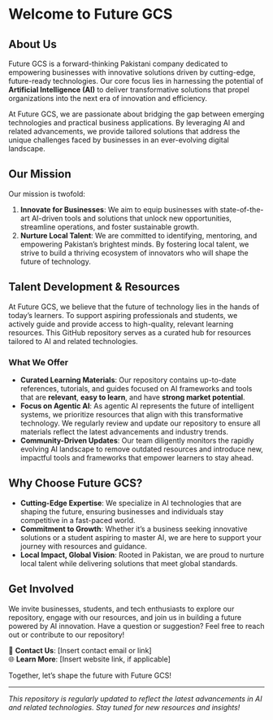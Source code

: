 # Welcome to Future GCS

## About Us
Future GCS is a forward-thinking Pakistani company dedicated to empowering businesses with innovative solutions driven by cutting-edge, future-ready technologies. Our core focus lies in harnessing the potential of **Artificial Intelligence (AI)** to deliver transformative solutions that propel organizations into the next era of innovation and efficiency.

At Future GCS, we are passionate about bridging the gap between emerging technologies and practical business applications. By leveraging AI and related advancements, we provide tailored solutions that address the unique challenges faced by businesses in an ever-evolving digital landscape.

## Our Mission
Our mission is twofold:
1. **Innovate for Businesses**: We aim to equip businesses with state-of-the-art AI-driven tools and solutions that unlock new opportunities, streamline operations, and foster sustainable growth.
2. **Nurture Local Talent**: We are committed to identifying, mentoring, and empowering Pakistan’s brightest minds. By fostering local talent, we strive to build a thriving ecosystem of innovators who will shape the future of technology.

## Talent Development & Resources
At Future GCS, we believe that the future of technology lies in the hands of today’s learners. To support aspiring professionals and students, we actively guide and provide access to high-quality, relevant learning resources. This GitHub repository serves as a curated hub for resources tailored to AI and related technologies.

### What We Offer
- **Curated Learning Materials**: Our repository contains up-to-date references, tutorials, and guides focused on AI frameworks and tools that are **relevant**, **easy to learn**, and have **strong market potential**.
- **Focus on Agentic AI**: As agentic AI represents the future of intelligent systems, we prioritize resources that align with this transformative technology. We regularly review and update our repository to ensure all materials reflect the latest advancements and industry trends.
- **Community-Driven Updates**: Our team diligently monitors the rapidly evolving AI landscape to remove outdated resources and introduce new, impactful tools and frameworks that empower learners to stay ahead.

## Why Choose Future GCS?
- **Cutting-Edge Expertise**: We specialize in AI technologies that are shaping the future, ensuring businesses and individuals stay competitive in a fast-paced world.
- **Commitment to Growth**: Whether it’s a business seeking innovative solutions or a student aspiring to master AI, we are here to support your journey with resources and guidance.
- **Local Impact, Global Vision**: Rooted in Pakistan, we are proud to nurture local talent while delivering solutions that meet global standards.

## Get Involved
We invite businesses, students, and tech enthusiasts to explore our repository, engage with our resources, and join us in building a future powered by AI innovation. Have a question or suggestion? Feel free to reach out or contribute to our repository!

📩 **Contact Us**: [Insert contact email or link]  
🌐 **Learn More**: [Insert website link, if applicable]  

Together, let’s shape the future with Future GCS!

---

*This repository is regularly updated to reflect the latest advancements in AI and related technologies. Stay tuned for new resources and insights!*
